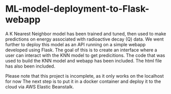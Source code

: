 # ML-model-deployment-to-Flask-webapp

A K Nearest Neighbor model has been trained and tuned, then used to make predictions on energy associated with radioactive decay (Q) data.
We went further to deploy this model as an API running on a simple webapp developed using Flask.
The goal of this is to create an interface where a user can interact with the KNN model to get predicitions.
The code that was used to build the KNN model and webapp has been included.
The html file has also been included.

Please note that this project is incomplete, as it only works on the localhost for now
The next step is to put it in a docker container and deploy it to the cloud via AWS Elastic Beanstalk.
